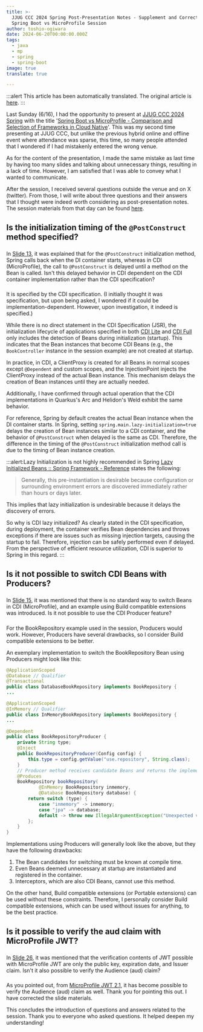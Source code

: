 ```yaml
---
title: >-
  JJUG CCC 2024 Spring Post-Presentation Notes - Supplement and Correction of
  Spring Boot vs MicroProfile Session
author: toshio-ogiwara
date: 2024-06-20T00:00:00.000Z
tags:
  - java
  - mp
  - spring
  - spring-boot
image: true
translate: true

---
```


:::alert
This article has been automatically translated.
The original article is [here](https://developer.mamezou-tech.com/blogs/2024/06/20/after_jjug_spring-mp/).
:::



Last Sunday (6/16), I had the opportunity to present at [JJUG CCC 2024 Spring](https://ccc2024spring.java-users.jp/) with the title '[Spring Boot vs MicroProfile - Comparison and Selection of Frameworks in Cloud Native](https://www.mamezou.com/news/event/20240616)'. This was my second time presenting at JJUG CCC, but unlike the previous hybrid online and offline event where attendance was sparse, this time, so many people attended that I wondered if I had mistakenly entered the wrong venue.

As for the content of the presentation, I made the same mistake as last time by having too many slides and talking about unnecessary things, resulting in a lack of time. However, I am satisfied that I was able to convey what I wanted to communicate.

After the session, I received several questions outside the venue and on X (twitter). From those, I will write about three questions and their answers that I thought were indeed worth considering as post-presentation notes. The session materials from that day can be found [here](https://speakerdeck.com/ogiwarat/spring-boot-vs-microprofile-kuraudoneiteibuniokeruhuremuwakunobi-jiao-toxuan-ze).

## Is the initialization timing of the `@PostConstruct` method specified?
### <Question>
In [Slide 13](https://speakerdeck.com/ogiwarat/spring-boot-vs-microprofile-kuraudoneiteibuniokeruhuremuwakunobi-jiao-toxuan-ze?slide=13), it was explained that for the `@PostConstruct` initialization method, Spring calls back when the DI container starts, whereas in CDI (MicroProfile), the call to `@PostConstruct` is delayed until a method on the Bean is called. Isn't this delayed behavior in CDI dependent on the CDI container implementation rather than the CDI specification?

### <Answer>

It is specified by the CDI specification.
(I initially thought it was specification, but upon being asked, I wondered if it could be implementation-dependent. However, upon investigation, it indeed is specified.)

While there is no direct statement in the CDI Specification (JSR), the initialization lifecycle of applications specified in both [CDI Lite](https://jakarta.ee/specifications/cdi/4.0/jakarta-cdi-spec-4.0.html#initialization) and [CDI Full](https://jakarta.ee/specifications/cdi/4.0/jakarta-cdi-spec-4.0.html#initialization_full) only includes the detection of Beans during initialization (startup). This indicates that the Bean instances that become CDI Beans (e.g., the `BookController` instance in the session example) are not created at startup.

In practice, in CDI, a ClientProxy is created for all Beans in normal scopes except `@Dependent` and custom scopes, and the InjectionPoint injects the ClientProxy instead of the actual Bean instance. This mechanism delays the creation of Bean instances until they are actually needed.

Additionally, I have confirmed through actual operation that the CDI implementations in Quarkus's Arc and Helidon's Weld exhibit the same behavior.

For reference, Spring by default creates the actual Bean instance when the DI container starts. In Spring, setting `spring.main.lazy-initialization=true` delays the creation of Bean instances similar to a CDI container, and the behavior of `@PostConstruct` when delayed is the same as CDI. Therefore, the difference in the timing of the `@PostConstruct` initialization method call is due to the timing of Bean instance creation.

:::alert:Lazy Initialization is not highly recommended in Spring
[Lazy Initialized Beans :: Spring Framework - Reference](https://spring.pleiades.io/spring-framework/reference/core/beans/dependencies/factory-lazy-init.html) states the following:
> Generally, this pre-instantiation is desirable because configuration or surrounding environment errors are discovered immediately rather than hours or days later.

This implies that lazy initialization is undesirable because it delays the discovery of errors.

So why is CDI lazy initialized? As clearly stated in the CDI specification, during deployment, the container verifies Bean dependencies and throws exceptions if there are issues such as missing injection targets, causing the startup to fail. Therefore, injection can be safely performed even if delayed. From the perspective of efficient resource utilization, CDI is superior to Spring in this regard.
:::

## Is it not possible to switch CDI Beans with Producers?
### <Question>
In [Slide 15](https://speakerdeck.com/ogiwarat/spring-boot-vs-microprofile-kuraudoneiteibuniokeruhuremuwakunobi-jiao-toxuan-ze?slide=15), it was mentioned that there is no standard way to switch Beans in CDI (MicroProfile), and an example using Build compatible extensions was introduced. Is it not possible to use the CDI Producer feature?

### <Answer>
For the BookRepository example used in the session, Producers would work. However, Producers have several drawbacks, so I consider Build compatible extensions to be better.

An exemplary implementation to switch the BookRepository Bean using Producers might look like this:

```java
@ApplicationScoped
@Database // Qualifier
@Transactional
public class DatabaseBookRepository implements BookRepository {
...
```
```java
@ApplicationScoped
@InMemory // Qualifier
public class InMemoryBookRepository implements BookRepository {
...
```
```java
@Dependent
public class BookRepositoryProducer {
    private String type;
    @Inject
    public BookRepositoryProducer(Config config) {
        this.type = config.getValue("use.repository", String.class);
    }
    // Producer method receives candidate Beans and returns the implementation based on the configuration
    @Produces
    BookRepository bookRepository(
            @InMemory BookRepository inmemory,
            @Database BookRepository database) {
        return switch (type) {
            case "inmemory" -> inmemory;
            case "jpa" -> database;
            default -> throw new IllegalArgumentException("Unexpected value: " + type);
        };
    }
}
```

Implementations using Producers will generally look like the above, but they have the following drawbacks:

1. The Bean candidates for switching must be known at compile time.
2. Even Beans deemed unnecessary at startup are instantiated and registered in the container.
3. Interceptors, which are also CDI Beans, cannot use this method.

On the other hand, Build compatible extensions (or Portable extensions) can be used without these constraints. Therefore, I personally consider Build compatible extensions, which can be used without issues for anything, to be the best practice.

## Is it possible to verify the aud claim with MicroProfile JWT?
### <Question>
In [Slide 26](https://speakerdeck.com/ogiwarat/spring-boot-vs-microprofile-kuraudoneiteibuniokeruhuremuwakunobi-jiao-toxuan-ze?slide=26), it was mentioned that the verification contents of JWT possible with MicroProfile JWT are only the public key, expiration date, and Issuer claim. Isn't it also possible to verify the Audience (aud) claim?

### <Answer>
As you pointed out, from [MicroProfile JWT 2.1](https://download.eclipse.org/microprofile/microprofile-jwt-auth-2.1/microprofile-jwt-auth-spec-2.1.html#_mp_jwt_verify_audiences), it has become possible to verify the Audience (aud) claim as well. Thank you for pointing this out. I have corrected the slide materials.

This concludes the introduction of questions and answers related to the session. Thank you to everyone who asked questions. It helped deepen my understanding!
